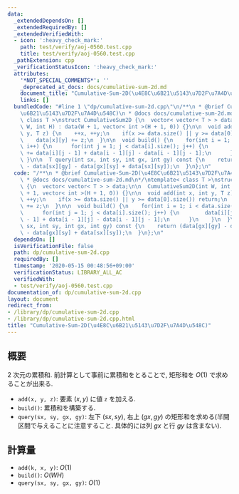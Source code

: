```yaml
---
data:
  _extendedDependsOn: []
  _extendedRequiredBy: []
  _extendedVerifiedWith:
  - icon: ':heavy_check_mark:'
    path: test/verify/aoj-0560.test.cpp
    title: test/verify/aoj-0560.test.cpp
  _pathExtension: cpp
  _verificationStatusIcon: ':heavy_check_mark:'
  attributes:
    '*NOT_SPECIAL_COMMENTS*': ''
    _deprecated_at_docs: docs/cumulative-sum-2d.md
    document_title: "Cumulative-Sum-2D(\u4E8C\u6B21\u5143\u7D2F\u7A4D\u548C)"
    links: []
  bundledCode: "#line 1 \"dp/cumulative-sum-2d.cpp\"\n/**\n * @brief Cumulative-Sum-2D(\u4E8C\
    \u6B21\u5143\u7D2F\u7A4D\u548C)\n * @docs docs/cumulative-sum-2d.md\n*/\ntemplate<\
    \ class T >\nstruct CumulativeSum2D {\n  vector< vector< T > > data;\n\n  CumulativeSum2D(int\
    \ W, int H) : data(W + 1, vector< int >(H + 1, 0)) {}\n\n  void add(int x, int\
    \ y, T z) {\n    ++x, ++y;\n    if(x >= data.size() || y >= data[0].size()) return;\n\
    \    data[x][y] += z;\n  }\n\n  void build() {\n    for(int i = 1; i < data.size();\
    \ i++) {\n      for(int j = 1; j < data[i].size(); j++) {\n        data[i][j]\
    \ += data[i][j - 1] + data[i - 1][j] - data[i - 1][j - 1];\n      }\n    }\n \
    \ }\n\n  T query(int sx, int sy, int gx, int gy) const {\n    return (data[gx][gy]\
    \ - data[sx][gy] - data[gx][sy] + data[sx][sy]);\n  }\n};\n"
  code: "/**\n * @brief Cumulative-Sum-2D(\u4E8C\u6B21\u5143\u7D2F\u7A4D\u548C)\n\
    \ * @docs docs/cumulative-sum-2d.md\n*/\ntemplate< class T >\nstruct CumulativeSum2D\
    \ {\n  vector< vector< T > > data;\n\n  CumulativeSum2D(int W, int H) : data(W\
    \ + 1, vector< int >(H + 1, 0)) {}\n\n  void add(int x, int y, T z) {\n    ++x,\
    \ ++y;\n    if(x >= data.size() || y >= data[0].size()) return;\n    data[x][y]\
    \ += z;\n  }\n\n  void build() {\n    for(int i = 1; i < data.size(); i++) {\n\
    \      for(int j = 1; j < data[i].size(); j++) {\n        data[i][j] += data[i][j\
    \ - 1] + data[i - 1][j] - data[i - 1][j - 1];\n      }\n    }\n  }\n\n  T query(int\
    \ sx, int sy, int gx, int gy) const {\n    return (data[gx][gy] - data[sx][gy]\
    \ - data[gx][sy] + data[sx][sy]);\n  }\n};\n"
  dependsOn: []
  isVerificationFile: false
  path: dp/cumulative-sum-2d.cpp
  requiredBy: []
  timestamp: '2020-05-15 00:48:56+09:00'
  verificationStatus: LIBRARY_ALL_AC
  verifiedWith:
  - test/verify/aoj-0560.test.cpp
documentation_of: dp/cumulative-sum-2d.cpp
layout: document
redirect_from:
- /library/dp/cumulative-sum-2d.cpp
- /library/dp/cumulative-sum-2d.cpp.html
title: "Cumulative-Sum-2D(\u4E8C\u6B21\u5143\u7D2F\u7A4D\u548C)"
---
```

## 概要

$2$ 次元の累積和. 前計算として事前に累積和をとることで, 矩形和を $O(1)$ で求めることが出来る.

* `add(x, y, z)`: 要素 $(x, y)$ に値 `z` を加える.
* `build()`: 累積和を構築する.
* `query(sx, sy, gx, gy)`: 左下 $(sx, sy)$, 右上 $(gx, gy)$ の矩形和を求める(半開区間で与えることに注意すること. 具体的には列 $gx$ と行 $gy$ は含まない).

## 計算量

* `add(k, x, y)`: $O(1)$
* `build()`: $O(WH)$
* `query(sx, sy, gx, gy)`: $O(1)$
